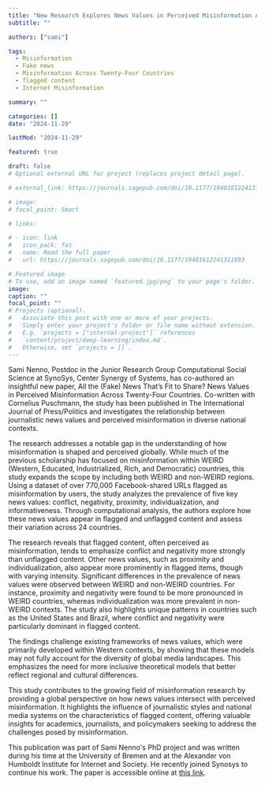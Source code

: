 ```yaml
---
title: "New Research Explores News Values in Perceived Misinformation Across 24 Countries"
subtitle: ""

authors: ["sami"]

tags:
  - Misinformation
  - Fake news
  - Misinformation Across Twenty-Four Countries
  - flagged content
  - Internet Misinformation

summary: ""

categories: []
date: "2024-11-29"

lastMod: "2024-11-29"

featured: true

draft: false
# Optional external URL for project (replaces project detail page).

# external_link: https://journals.sagepub.com/doi/10.1177/19401612241311893

# image:
# focal_point: Smart

# links:

# - icon: link
#   icon_pack: fas
#   name: Read the full paper
#   url: https://journals.sagepub.com/doi/10.1177/19401612241311893

# Featured image
# To use, add an image named `featured.jpg/png` to your page's folder.
image:
caption: ""
focal_point: ""
# Projects (optional).
#   Associate this post with one or more of your projects.
#   Simply enter your project's folder or file name without extension.
#   E.g. `projects = ["internal-project"]` references
#   `content/project/deep-learning/index.md`.
#   Otherwise, set `projects = []`.
---
```


Sami Nenno, Postdoc in the Junior Research Group Computational Social Science at SynoSys, Center Synergy of Systems, has co-authored an insightful new paper, All the (Fake) News That’s Fit to Share? News Values in Perceived Misinformation Across Twenty-Four Countries. Co-written with Cornelius Puschmann, the study has been published in The International Journal of Press/Politics and investigates the relationship between journalistic news values and perceived misinformation in diverse national contexts.

The research addresses a notable gap in the understanding of how misinformation is shaped and perceived globally. While much of the previous scholarship has focused on misinformation within WEIRD (Western, Educated, Industrialized, Rich, and Democratic) countries, this study expands the scope by including both WEIRD and non-WEIRD regions. Using a dataset of over 770,000 Facebook-shared URLs flagged as misinformation by users, the study analyzes the prevalence of five key news values: conflict, negativity, proximity, individualization, and informativeness. Through computational analysis, the authors explore how these news values appear in flagged and unflagged content and assess their variation across 24 countries.

The research reveals that flagged content, often perceived as misinformation, tends to emphasize conflict and negativity more strongly than unflagged content. Other news values, such as proximity and individualization, also appear more prominently in flagged items, though with varying intensity. Significant differences in the prevalence of news values were observed between WEIRD and non-WEIRD countries. For instance, proximity and negativity were found to be more pronounced in WEIRD countries, whereas individualization was more prevalent in non-WEIRD contexts. The study also highlights unique patterns in countries such as the United States and Brazil, where conflict and negativity were particularly dominant in flagged content.

The findings challenge existing frameworks of news values, which were primarily developed within Western contexts, by showing that these models may not fully account for the diversity of global media landscapes. This emphasizes the need for more inclusive theoretical models that better reflect regional and cultural differences.

This study contributes to the growing field of misinformation research by providing a global perspective on how news values intersect with perceived misinformation. It highlights the influence of journalistic styles and national media systems on the characteristics of flagged content, offering valuable insights for academics, journalists, and policymakers seeking to address the challenges posed by misinformation.

This publication was part of Sami Nenno's PhD project and was written during his time at the University of Bremen and at the Alexander von Humboldt Institute for Internet and Society. He recently joined Synosys to continue his work. The paper is accessible online at [this link](https://journals.sagepub.com/doi/10.1177/19401612241311893).
